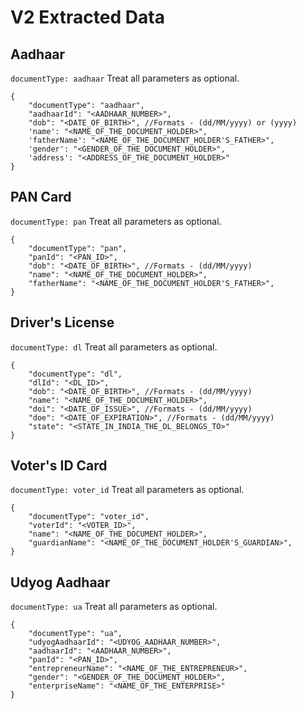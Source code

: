 # V2 Extracted Data

## Aadhaar
`documentType: aadhaar`
Treat all parameters as optional.
```
{
    "documentType": "aadhaar",
    "aadhaarId": "<AADHAAR_NUMBER>",
    "dob": "<DATE_OF_BIRTH>", //Formats - (dd/MM/yyyy) or (yyyy)
    'name': "<NAME_OF_THE_DOCUMENT_HOLDER>",
    'fatherName': "<NAME_OF_THE_DOCUMENT_HOLDER'S_FATHER>",
    'gender': "<GENDER_OF_THE_DOCUMENT_HOLDER>",
    'address': "<ADDRESS_OF_THE_DOCUMENT_HOLDER>"
}  
```

## PAN Card
`documentType: pan`
Treat all parameters as optional.
```
{
    "documentType": "pan",
    "panId": "<PAN_ID>",
    "dob": "<DATE_OF_BIRTH>", //Formats - (dd/MM/yyyy)
    "name": "<NAME_OF_THE_DOCUMENT_HOLDER>",
    "fatherName": "<NAME_OF_THE_DOCUMENT_HOLDER'S_FATHER>",
}  
```

## Driver's License
`documentType: dl`
Treat all parameters as optional.
```
{
    "documentType": "dl",
    "dlId": "<DL_ID>",
    "dob": "<DATE_OF_BIRTH>", //Formats - (dd/MM/yyyy)
    "name": "<NAME_OF_THE_DOCUMENT_HOLDER>",
    "doi": "<DATE_OF_ISSUE>", //Formats - (dd/MM/yyyy)
    "doe": "<DATE_OF_EXPIRATION>", //Formats - (dd/MM/yyyy)
    "state": "<STATE_IN_INDIA_THE_DL_BELONGS_TO>"
}  
```

## Voter's ID Card
`documentType: voter_id`
Treat all parameters as optional.
```
{
    "documentType": "voter_id",
    "voterId": "<VOTER_ID>",
    "name": "<NAME_OF_THE_DOCUMENT_HOLDER>",
    "guardianName": "<NAME_OF_THE_DOCUMENT_HOLDER'S_GUARDIAN>",
}  
```

## Udyog Aadhaar
`documentType: ua`
Treat all parameters as optional.
```
{
    "documentType": "ua",
    "udyogAadhaarId": "<UDYOG_AADHAAR_NUMBER>",
    "aadhaarId": "<AADHAAR_NUMBER>",
    "panId": "<PAN_ID>",
    "entrepreneurName": "<NAME_OF_THE_ENTREPRENEUR>",
    "gender": "<GENDER_OF_THE_DOCUMENT_HOLDER>",
    "enterpriseName": "<NAME_OF_THE_ENTERPRISE>"
}  
```

